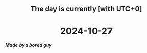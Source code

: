 <h2 align=center>The day is currently [with UTC+0]</h2>
<h1 align=center><!--TIME BEGIN-->2024-10-27<!--TIME END--></h1>
<h5>Made by a bored guy</h5>
